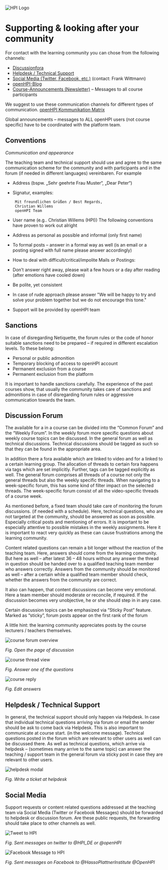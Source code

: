 ![HPI Logo](../img/HPI_Logo.png)

# Supporting & looking after your community

For contact with the learning community you can chose from the following channels:

 - [Discussionfora]()
 - [Helpdesk / Technical Support]()
 - [Social Media (Twitter, Facebook, etc.)]() (contact: Frank Wittmann)
 - [openHPI-Blog]()
 - [Course-Announcements (Newsletter)]() – Messages to all course participants

We suggest to use these communication channels for different types of communication.
[openHPI Kommunikation Matrix]()

Global announcements – messages to ALL openHPI users (not course specific) have to be coordinated with the platform team.


## Conventions

*Communication and appearance*

The teaching team and technical support should use and agree to the same communication scheme for the community and with participants and in the forum
 (if needed in different languages) vereinbaren. For example

 - Address (bspw. „Sehr geehrte Frau Muster“, „Dear Peter“)
 - Signatur, examples:

		Mit freundlichen Grüßen / Best Regards,
		Christian Willems
		openHPI Team

  - User name (e.g.. Christian Willems (HPI))
The following conventions have proven to work out alright
 - Address as personal as possible and informal (only first name)
 - To formal posts – answer in a formal way as well (is an email or a posting signed with full name please answer accordingly)
 - How to deal with difficult/critical/impolite Mails or Postings:
 - Don’t answer right away, please wait a few hours or a day after reading (after emotions have cooled down)
 - Be polite, yet consistent
 - In case of rude approach please answer "We will be happy to try and solve your problem together but we do not encourage this tone."
 - Support will be provided by openHPI team


## Sanctions

In case of disregarding Netiquette, the forum rules or the code of honor suitable sanctions need to be prepared – if required in different escalation levels. To these belong:
 
 - Personal or public admonition
 - Temporary blocking of access to openHPI account
 - Permanent exclusion from a course
 - Permanent exclusion from the platform

It is important to handle sanctions carefully. The experience of the past courses show, that usually the community takes care of sanctions and admonitions in case of disregarding forum rules or aggressive communication towards the team.

## Discussion Forum

The available for a in a course can be divided into the “Common Forum” and the “Weekly Forum”. In the weekly forum more specific questions about weekly course topics can be discussed. In the general forum as well as technical discussions. Technical discussions should be tagged as such so that they can be found in the appropriate area.

In addition there a fora available which are linked to video and for a linked to a certain learning group. The allocation of threads to certain fora happens via tags which are set implicitly. Further, tags can be tagged explicitly as well. The general forum comprises all threads of a course not only the general threads but also the weekly specific threads. When navigating to a week-specific forum, this has some kind of filter impact on the selected threads. The week-specific forum consist of all the video-specific threads of a course week.

As mentioned before, a fixed team should take care of monitoring the forum discussions. (if needed with a schedule). Here, technical questions, who are not targeted at the community, should be answered as soon as possible. Especially critical posts and mentioning of errors. It is important to be especially attentive to possible mistakes in the weekly assignments. Here it is important to react very quickly as these can cause frustrations among the learning community.

Content related questions can remain a bit longer without the reaction of the teaching team. Here, answers should come from the learning community. But here as well – after latest 36 – 48 hours without any answer the thread in question should be handed over to a qualified teaching team member who answers correctly. Answers from the community should be monitored as well – after a certain while a qualified team member should check, whether the answers from the community are correct.

It also can happen, that content discussions can become very emotional. Here a team member should moderate or reconcile, if required. If the discussion becomes very unobjective, he or she should step in in any case.

Certain discussion topics can be emphasized via “Sticky Post” feature. Marked as “sticky”, forum posts appear on the first rank of the forum

A little hint: the learning community appreciates posts by the course lecturers / teachers themselves.


![course forum overview](../img/19/discuss-forum1.png)

*Fig. Open the page of discussion*


![course thread view](../img/19/discuss-forum2.png)

*Fig. Answer one of the questions*


![course reply](../img/19/discuss-forum3.png)

*Fig. Edit answers*

## Helpdesk / Technical Support

In general, the technical support should only happen via Helpdesk. In case that individual technical questions arriving via forum or email the sender should be ask to come back via Helpdesk. This is also important to communicate at course start. (in the welcome message).
Technical questions posted in the forum which are relevant to other users as well can be discussed there. As well as technical questions, which arrive via helpdesk – (sometimes many arrive to the same topic) can answer the teaching / support team in the general forum via sticky post in case they are relevant to other users.



![helpdesk modal](../img/19/helpdesk.png)

*Fig. Write a ticket at helpdesk*

## Social Media

Support requests or content related questions addressed at the teaching team via Social Media (Twitter or Facebook Messages) should be forwarded to helpdesk or discussion forum. Are these public requests, the forwarding should take place to other channels as well.


![Tweet to HPI](../img/19/tweet-hpi.png)

*Fig. Sent messages on twitter to @HPI_DE or @openHPI*


![Facebook Message to HPI](../img/19/facebook-hpi.png)

*Fig. Sent messages on Facebook to @HassoPlattnerInstitute @OpenHPI*

